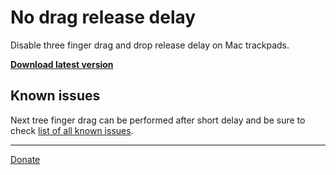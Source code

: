 # No drag release delay

Disable three finger drag and drop release delay on Mac trackpads.

**[Download latest version](https://github.com/pravdomil/no-drag-release-delay/releases)**

## Known issues
Next tree finger drag can be performed after short delay and be sure to check [list of all known issues](https://github.com/pravdomil/No-drag-release-delay/issues).

-----

[Donate](https://www.paypal.com/cgi-bin/webscr?cmd=_s-xclick&hosted_button_id=BCL2X3AFQBAP2&item_name=No%20drag%20release%20delay%20beer)
